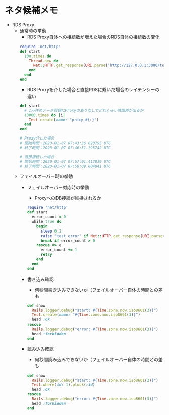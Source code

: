 # ネタ候補メモ

- RDS Proxy
  - 通常時の挙動
    - RDS Proxy自体への接続数が増えた場合のRDS自体の接続数の変化
    ```ruby
    require 'net/http'
    def start
      100.times do
        Thread.new do
          Net::HTTP.get_response(URI.parse('http://127.0.0.1:3000/test'))
        end
      end
    end
    ```
    - RDS Proxyを介した場合と直接RDSに繋いだ場合のレイテンシーの違い
    ```ruby
    def start
      # 1万件のデータ登録にProxyのありなしでどれくらい時間差が出るか
      10000.times do |i|
        Test.create(name: "proxy #{i}")
      end
    end

    # Proxy介した場合
    # 開始時間：2020-01-07 07:43:36.628795 UTC
    # 終了時間：2020-01-07 07:46:51.795742 UTC

    # 直接接続した場合
    # 開始時間：2020-01-07 07:57:01.413039 UTC
    # 終了時間：2020-01-07 07:58:09.604841 UTC
    ```
  - フェイルオーバー時の挙動
    - フェイルオーバー対応時の挙動
      - ProxyへのDB接続が維持されるか
      
      ```ruby
      require 'net/http'
      def start
        error_count = 0
        while true do
          begin
            sleep 0.2
            raise "test error" if Net::HTTP.get_response(URI.parse('http://127.0.0.1:3000/test')).code != '200'
            break if error_count > 0
          rescue => e
            error_count += 1
            retry
          end
        end
      end
      ```
 
    - 書き込み確認
      - 何秒間書き込みできないか（フェイルオーバー自体の時間との差も
      ```ruby
      def show
        Rails.logger.debug("start: #{Time.zone.now.iso8601(3)}")
        Test.create(name: "#{Time.zone.now.iso8601(3)}")
        head :ok
      rescue
        Rails.logger.debug("error: #{Time.zone.now.iso8601(3)}")
        head :forbidden
      end
      ```
    - 読み込み確認
      - 何秒間読み込みできないか（フェイルオーバー自体の時間との差も
      ```ruby
      def show
        Rails.logger.debug("start: #{Time.zone.now.iso8601(3)}")
        Test.where(id: 1).pluck(:id)
        head :ok
      rescue
        Rails.logger.debug("error: #{Time.zone.now.iso8601(3)}")
        head :forbidden
      end
      ```
